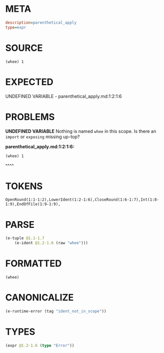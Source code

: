 # META
~~~ini
description=parenthetical_apply
type=expr
~~~
# SOURCE
~~~roc
(whee) 1
~~~
# EXPECTED
UNDEFINED VARIABLE - parenthetical_apply.md:1:2:1:6
# PROBLEMS
**UNDEFINED VARIABLE**
Nothing is named `whee` in this scope.
Is there an `import` or `exposing` missing up-top?

**parenthetical_apply.md:1:2:1:6:**
```roc
(whee) 1
```
 ^^^^


# TOKENS
~~~zig
OpenRound(1:1-1:2),LowerIdent(1:2-1:6),CloseRound(1:6-1:7),Int(1:8-1:9),EndOfFile(1:9-1:9),
~~~
# PARSE
~~~clojure
(e-tuple @1.1-1.7
	(e-ident @1.2-1.6 (raw "whee")))
~~~
# FORMATTED
~~~roc
(whee)
~~~
# CANONICALIZE
~~~clojure
(e-runtime-error (tag "ident_not_in_scope"))
~~~
# TYPES
~~~clojure
(expr @1.2-1.6 (type "Error"))
~~~
